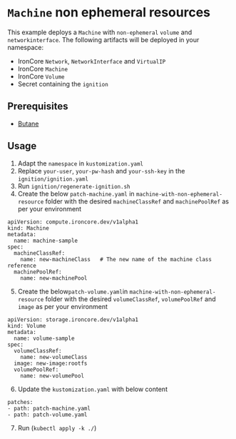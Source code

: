 # `Machine` non ephemeral resources

This example deploys a `Machine` with `non-ephemeral` `volume` and `networkinterface`. 
The following artifacts will be deployed in your namespace:   
- IronCore `Network`, `NetworkInterface` and `VirtualIP`
- IronCore `Machine` 
- IronCore `Volume`
- Secret containing the `ignition`

## Prerequisites

- [Butane](https://coreos.github.io/butane/)

## Usage
1. Adapt the `namespace` in `kustomization.yaml`
2. Replace `your-user`, `your-pw-hash` and `your-ssh-key` in the `ignition/ignition.yaml`
3. Run `ignition/regenerate-ignition.sh`
4. Create the below `patch-machine.yaml` in `machine-with-non-ephemeral-resource` folder with the desired `machineClassRef` and `machinePoolRef` as per your environment

```
apiVersion: compute.ironcore.dev/v1alpha1
kind: Machine
metadata:
  name: machine-sample
spec:
  machineClassRef:
    name: new-machineClass   # The new name of the machine class reference
  machinePoolRef:
    name: new-machinePool
```
5. Create the below`patch-volume.yaml`in `machine-with-non-ephemeral-resource` folder with the desired `volumeClassRef`, `volumePoolRef` and `image` as per your environment

```
apiVersion: storage.ironcore.dev/v1alpha1
kind: Volume
metadata:
  name: volume-sample
spec:
  volumeClassRef:
    name: new-volumeClass
  image: new-image:rootfs
  volumePoolRef:
    name: new-volumePool
```
6. Update the `kustomization.yaml` with below content
```
patches:
- path: patch-machine.yaml
- path: patch-volume.yaml
```
7. Run (`kubectl apply -k ./`)